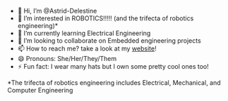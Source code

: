 - 👋 Hi, I’m @Astrid-Delestine
- 👀 I’m interested in ROBOTICS!!!!! (and the trifecta of robotics engineering)*
- 🌱 I’m currently learning Electrical Engineering
- 💞️ I’m looking to collaborate on Embedded engineering projects
- 📫 How to reach me? take a look at my [website](www.delestine.com/astrid)!
- 😄 Pronouns: She/Her/They/Them
- ⚡ Fun fact: I wear many hats but I own some pretty cool ones too!


*The trifecta of robotics engineering includes Electrical, Mechanical, and Computer Engineering
<!---
Astrid-Delestine/Astrid-Delestine is a ✨ special ✨ repository because its `README.md` (this file) appears on your GitHub profile.
You can click the Preview link to take a look at your changes.
--->
